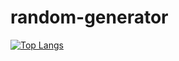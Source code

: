 # random-generator

[![Top Langs](https://github-readme-stats.vercel.app/api/top-langs/?username=docafavarato)](https://github.com/anuraghazra/github-readme-stats)
